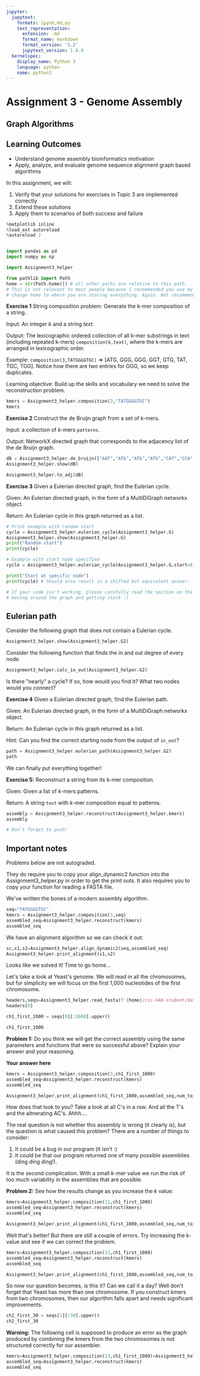 ```yaml
---
jupyter:
  jupytext:
    formats: ipynb,md,py
    text_representation:
      extension: .md
      format_name: markdown
      format_version: '1.2'
      jupytext_version: 1.8.0
  kernelspec:
    display_name: Python 3
    language: python
    name: python3
---
```


<!-- #region slideshow={"slide_type": "slide"} -->
# Assignment 3 - Genome Assembly
## Graph Algorithms
<!-- #endregion -->

<!-- #region slideshow={"slide_type": "subslide"} -->
## Learning Outcomes
* Understand genome assembly bioinformatics motivation
* Apply, analyze, and evaluate genome sequence alignment graph based algorithms

In this assignment, we will:
1. Verify that your solutions for exercises in Topic 3 are implemented correctly
2. Extend these solutions
3. Apply them to scenarios of both success and failure
<!-- #endregion -->

```python slideshow={"slide_type": "skip"}
%matplotlib inline
%load_ext autoreload
%autoreload 2


import pandas as pd
import numpy as np

import Assignment3_helper 

from pathlib import Path
home = str(Path.home()) # all other paths are relative to this path. 
# This is not relevant to most people because I recommended you use my server, but
# change home to where you are storing everything. Again. Not recommended.
```

<!-- #region slideshow={"slide_type": "subslide"} -->
**Exercise 1** String composition problem: Generate the k-mer composition of a string.
    
Input: An integer $k$ and a string $text$.

Output: The lexicographic ordered collection of all k-mer substrings in text (including repeated k-mers) ``composition(k,text)``, where the k-mers are arranged in lexicographic order.

Example: ``composition(3,TATGGGGTGC)`` => [ATG, GGG, GGG, GGT, GTG, TAT, TGC, TGG]. Notice how there are two entries for GGG, so we keep duplicates.

Learning objective: Build up the skills and vocabulary we need to solve the reconstruction problem.
<!-- #endregion -->

```python slideshow={"slide_type": "subslide"}
kmers = Assignment3_helper.composition(3,"TATGGGGTGC")
kmers
```

<!-- #region slideshow={"slide_type": "subslide"} -->
**Exercise 2** Construct the de Bruijn graph from a set of k-mers.

Input: a collection of $k$-mers ``patterns``.

Output: NetworkX directed graph that corresponds to the adjacency list of the de Bruijn graph. 
<!-- #endregion -->

```python slideshow={"slide_type": "subslide"}
dB = Assignment3_helper.de_bruijn(["AAT","ATG","ATG","ATG","CAT","CCA","GAT","GCC","GGA","GGG","GTT","TAA","TGC","TGG","TGT"])
Assignment3_helper.show(dB)
```

```python slideshow={"slide_type": "subslide"}
Assignment3_helper.to_adj(dB)
```

<!-- #region slideshow={"slide_type": "subslide"} -->
**Exercise 3** Given a Eulerian directed graph, find the Eulerian cycle.

Given: An Eulerian directed graph, in the form of a MultiDiGraph networkx object.

Return: An Eulerian cycle in this graph returned as a list.
<!-- #endregion -->

```python slideshow={"slide_type": "skip"}
# Print example with random start
cycle = Assignment3_helper.eulerian_cycle(Assignment3_helper.G)
Assignment3_helper.show(Assignment3_helper.G)
print("Random start")
print(cycle)

# Example with start node specified
cycle = Assignment3_helper.eulerian_cycle(Assignment3_helper.G,start=6)

print("Start at specific node")
print(cycle) # Should also result in a shifted but equivalent answer. 

# If your code isn't working, please carefully read the section on the ant 
# moving around the graph and getting stuck :)
```

<!-- #region slideshow={"slide_type": "subslide"} -->
## Eulerian path
Consider the following graph that does not contain a Eulerian cycle.
<!-- #endregion -->

```python slideshow={"slide_type": "fragment"}
Assignment3_helper.show(Assignment3_helper.G2)
```

<!-- #region slideshow={"slide_type": "subslide"} -->
Consider the following function that finds the in and out degree of every node.
<!-- #endregion -->

```python slideshow={"slide_type": "fragment"}
Assignment3_helper.calc_in_out(Assignment3_helper.G2)
```

<!-- #region slideshow={"slide_type": "subslide"} -->
Is there "nearly" a cycle? If so, how would you find it? What two nodes would you connect?
<!-- #endregion -->

<!-- #region slideshow={"slide_type": "subslide"} -->
**Exercise 4** Given a Eulerian directed graph, find the Eulerian path.

Given: An Eulerian directed graph, in the form of a MultiDiGraph networkx object.

Return: An Eulerian cycle in this graph returned as a list.

Hint: Can you find the correct starting node from the output of ``in_out``?
<!-- #endregion -->

```python slideshow={"slide_type": "subslide"}
path = Assignment3_helper.eulerian_path(Assignment3_helper.G2)
path
```

<!-- #region slideshow={"slide_type": "subslide"} -->
We can finally put everything together!

**Exercise 5:** Reconstruct a string from its k-mer composition.

Given: Given a list of $k$-mers patterns.

Return: A string ``text`` with $k$-mer composition equal to patterns.
<!-- #endregion -->

```python slideshow={"slide_type": "subslide"}
assembly = Assignment3_helper.reconstruct(Assignment3_helper.kmers)
assembly
```

```python
# Don't forget to push!
```

## Important notes
Problems below are not autograded.

They do require you to copy your align_dynamic2 function into the Assignment3_helper.py in order to get the print outs. It also requires you to copy your function for reading a FASTA file.


We've written the bones of a modern assembly algorithm.

```python
seq="TATGGGGTGC"
kmers = Assignment3_helper.composition(3,seq)
assembled_seq=Assignment3_helper.reconstruct(kmers)
assembled_seq
```

We have an alignment algorithm so we can check it out:

```python
sc,s1,s2=Assignment3_helper.align_dynamic2(seq,assembled_seq)
Assignment3_helper.print_alignment(s1,s2)
```

Looks like we solved it! Time to go home...

Let's take a look at Yeast's genome. We will read in all the chromosomes, but for simplicity we will focus on the first 1,000 nucleotides of the first chromosome.

```python
headers,seqs=Assignment3_helper.read_fasta(f'{home}/csc-448-student/data/GCF_000146045.2_R64_genomic.fna')
headers[0]
```

```python
ch1_first_1000 = seqs[0][:1000].upper()
```

```python
ch1_first_1000
```

**Problem 1:** Do you think we will get the correct assembly using the same parameters and functions that were so successful above? Explain your answer and your reasoning.

**Your answer here**

```python
kmers = Assignment3_helper.composition(3,ch1_first_1000)
assembled_seq=Assignment3_helper.reconstruct(kmers)
assembled_seq
```

```python
Assignment3_helper.print_alignment(ch1_first_1000,assembled_seq,num_to_print=50)
```

How does that look to you? Take a look at all C's in a row. And all the T's and the altnerating AC's. Ahhh....


The real question is not whether this assembly is wrong (it clearly is), but the question is what caused this problem? There are a number of things to consider:
1. It could be a bug in our program (it isn't :)
2. It could be that our program returned one of many possible assemblies (ding ding ding!). 

It is the second complication. With a small $k$-mer value we run the risk of too much variability in the assemblies that are possible. 


**Problem 2:** See how the results change as you increase the $k$ value:

```python
kmers=Assignment3_helper.composition(11,ch1_first_1000)
assembled_seq=Assignment3_helper.reconstruct(kmers)
assembled_seq
```

```python
Assignment3_helper.print_alignment(ch1_first_1000,assembled_seq,num_to_print=50)
```

Well that's better! But there are still a couple of errors. Try increasing the k-value and see if we can correct the problem.

```python
kmers=Assignment3_helper.composition(13,ch1_first_1000)
assembled_seq=Assignment3_helper.reconstruct(kmers)
assembled_seq
```

```python
Assignment3_helper.print_alignment(ch1_first_1000,assembled_seq,num_to_print=50)
```

So now our question becomes, is this it? Can we call it a day? Well don't forget that Yeast has more than one chromosome. If you construct kmers from two chromosomes, then our algorithm falls apart and needs significant improvements.

```python
ch2_first_30 = seqs[1][:30].upper()
ch2_first_30
```

**Warning:** The following cell is supposed to produce an error as the graph produced by combining the kmers from the two chromosomes is not structured correctly for our assembler.

```python
kmers=Assignment3_helper.composition(13,ch1_first_1000)+Assignment3_helper.composition(13,ch2_first_30)
assembled_seq=Assignment3_helper.reconstruct(kmers)
assembled_seq
```
